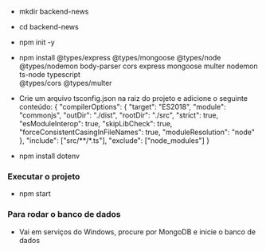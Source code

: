 - mkdir backend-news

- cd backend-news

- npm init -y

- npm install 
  @types/express
  @types/mongoose
  @types/node
  @types/nodemon
  body-parser
  cors
  express
  mongoose
  multer
  nodemon
  ts-node
  typescript  
  @types/cors
  @types/multer

- Crie um arquivo tsconfig.json na raiz do projeto e adicione o seguinte conteúdo:
{
  "compilerOptions": {
    "target": "ES2018",
    "module": "commonjs",
    "outDir": "./dist",
    "rootDir": "./src",
    "strict": true,
    "esModuleInterop": true,
    "skipLibCheck": true,
    "forceConsistentCasingInFileNames": true,
    "moduleResolution": "node"
  },
  "include": ["src/**/*.ts"],
  "exclude": ["node_modules"]
}

- npm install dotenv

### Executar o projeto
- npm start

### Para rodar o banco de dados
- Vai em serviços do Windows, procure por MongoDB e inicie o banco de dados




